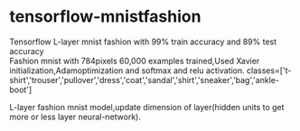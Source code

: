 # tensorflow-mnistfashion
Tensorflow L-layer mnist fashion with 99% train accuracy and 89% test accuracy  
Fashion mnist with 784pixels 60,000 examples trained,Used Xavier initialization,Adamoptimization and softmax and relu activation.
classes=['t-shirt','trouser','pullover','dress','coat','sandal','shirt','sneaker','bag','ankle-boot']

L-layer fashion mnist model,update dimension of layer(hidden units to get more or less layer neural-network).


